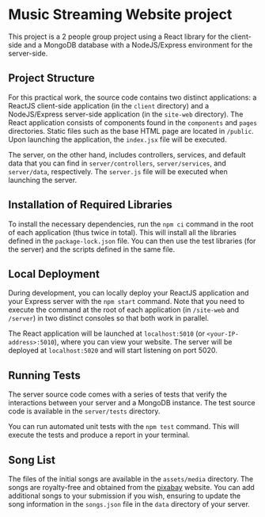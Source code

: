 # Music Streaming Website project

This project is a 2 people group project using a React library for the client-side and a MongoDB database with a NodeJS/Express environment for the server-side.

## Project Structure

For this practical work, the source code contains two distinct applications: a ReactJS client-side application (in the `client` directory) and a NodeJS/Express server-side application (in the `site-web` directory). The React application consists of components found in the `components` and `pages` directories. Static files such as the base HTML page are located in `/public`. Upon launching the application, the `index.jsx` file will be executed.

The server, on the other hand, includes controllers, services, and default data that you can find in `server/controllers`, `server/services`, and `server/data`, respectively. The `server.js` file will be executed when launching the server.

## Installation of Required Libraries

To install the necessary dependencies, run the `npm ci` command in the root of each application (thus twice in total). This will install all the libraries defined in the `package-lock.json` file. You can then use the test libraries (for the server) and the scripts defined in the same file.

## Local Deployment

During development, you can locally deploy your ReactJS application and your Express server with the `npm start` command. Note that you need to execute the command at the root of each application (in `/site-web` and `/server`) in two distinct consoles so that both work in parallel.

The React application will be launched at `localhost:5010` (or `<your-IP-address>:5010`), where you can view your website. The server will be deployed at `localhost:5020` and will start listening on port 5020.

## Running Tests

The server source code comes with a series of tests that verify the interactions between your server and a MongoDB instance. The test source code is available in the `server/tests` directory.

You can run automated unit tests with the `npm test` command. This will execute the tests and produce a report in your terminal.

## Song List

The files of the initial songs are available in the `assets/media` directory. The songs are royalty-free and obtained from the [pixabay](https://pixabay.com/music/) website. You can add additional songs to your submission if you wish, ensuring to update the song information in the `songs.json` file in the `data` directory of your server.

